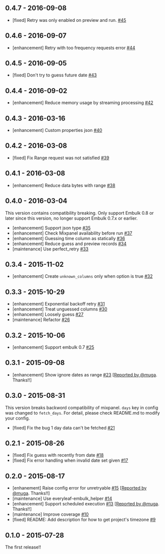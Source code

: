 ## 0.4.7 - 2016-09-08
* [fixed] Retry was only enabled on preview and run. [#45](https://github.com/treasure-data/embulk-input-mixpanel/pull/45)

## 0.4.6 - 2016-09-07
* [enhancement] Retry with too frequency requests error [#44](https://github.com/treasure-data/embulk-input-mixpanel/pull/44)

## 0.4.5 - 2016-09-05
* [fixed] Don't try to guess future date [#43](https://github.com/treasure-data/embulk-input-mixpanel/pull/43)

## 0.4.4 - 2016-09-02
* [enhancement] Reduce memory usage by streaming processing [#42](https://github.com/treasure-data/embulk-input-mixpanel/pull/42)

## 0.4.3 - 2016-03-16
* [enhancement] Custom properties json [#40](https://github.com/treasure-data/embulk-input-mixpanel/pull/40)

## 0.4.2 - 2016-03-08
* [fixed] Fix Range request was not satisfied [#39](https://github.com/treasure-data/embulk-input-mixpanel/pull/39)

## 0.4.1 - 2016-03-08
* [enhancement] Reduce data bytes with range [#38](https://github.com/treasure-data/embulk-input-mixpanel/pull/38)

## 0.4.0 - 2016-03-04

This version contains compatibility breaking. Only support Embulk 0.8 or later since this version, no longer support Embulk 0.7.x or earlier.

* [enhancement] Support json type [#35](https://github.com/treasure-data/embulk-input-mixpanel/pull/35)
* [enhancement] Check Mixpanel availability before run [#37](https://github.com/treasure-data/embulk-input-mixpanel/pull/37)
* [enhancement] Guessing time column as statically [#36](https://github.com/treasure-data/embulk-input-mixpanel/pull/36)
* [enhancement] Reduce guess and preview records [#34](https://github.com/treasure-data/embulk-input-mixpanel/pull/34)
* [maintenance] Use perfect_retry [#33](https://github.com/treasure-data/embulk-input-mixpanel/pull/33)


## 0.3.4 - 2015-11-02

* [enhancement] Create `unknown_columns` only when option is true [#32](https://github.com/treasure-data/embulk-input-mixpanel/pull/32)

## 0.3.3 - 2015-10-29

* [enhancement] Exponential backoff retry [#31](https://github.com/treasure-data/embulk-input-mixpanel/pull/31)
* [enhancement] Treat unguessed columns [#30](https://github.com/treasure-data/embulk-input-mixpanel/pull/30)
* [enhancement] Loosely guess [#27](https://github.com/treasure-data/embulk-input-mixpanel/pull/27)
* [maintenance] Refactor [#26](https://github.com/treasure-data/embulk-input-mixpanel/pull/26)

## 0.3.2 - 2015-10-06

* [enhancement] Support embulk 0.7 [#25](https://github.com/treasure-data/embulk-input-mixpanel/pull/25)

## 0.3.1 - 2015-09-08

* [enhancement] Show ignore dates as range [#23](https://github.com/treasure-data/embulk-input-mixpanel/pull/23) [[Reported by @muga](https://github.com/treasure-data/embulk-input-mixpanel/issues/20). Thanks!!]

## 0.3.0 - 2015-08-31

This version breaks backword compatibility of mixpanel. `days` key in config was changed to `fetch_days`. For detail, please check README.md to modify your config.

* [fixed] Fix the bug 1 day data can't be fetched [#21](https://github.com/treasure-data/embulk-input-mixpanel/pull/21)

## 0.2.1 - 2015-08-26

* [fixed] Fix guess with recently from date [#18](https://github.com/treasure-data/embulk-input-mixpanel/pull/18)
* [fixed] Fix error handling when invalid date set given [#17](https://github.com/treasure-data/embulk-input-mixpanel/pull/17)

## 0.2.0 - 2015-08-17

* [enhanement] Raise config error for unretryable [#15](https://github.com/treasure-data/embulk-input-mixpanel/pull/15) [[Reported by @muga](https://github.com/treasure-data/embulk-input-mixpanel/issues/11). Thanks!!]
* [maintenance] Use everyleaf-embulk_helper [#14](https://github.com/treasure-data/embulk-input-mixpanel/pull/14)
* [enhancement] Support scheduled execution [#13](https://github.com/treasure-data/embulk-input-mixpanel/pull/13) [[Reported by @muga](https://github.com/treasure-data/embulk-input-mixpanel/issues/12). Thanks!!]
* [maintenance] Improve coverage [#10](https://github.com/treasure-data/embulk-input-mixpanel/pull/10)
* [fixed] README: Add description for how to get project's timezone [#9](https://github.com/treasure-data/embulk-input-mixpanel/pull/9)

## 0.1.0 - 2015-07-28

The first release!!
